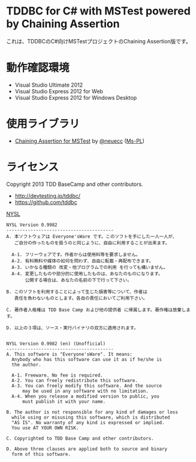 TDDBC for C# with MSTest powered by Chaining Assertion
=============

これは、TDDBCのC#向けMSTestプロジェクトのChaining Assertion版です。

# 動作確認環境
- Visual Studio Ultimate 2012
- Visual Studio Express 2012 for Web
- Visual Studio Express 2012 for Windows Desktop

# 使用ライブラリ
- [Chaining Assertion for MSTest](http://chainingassertion.codeplex.com/) by [@neuecc](https://twitter.com/neuecc) ([Ms-PL](http://opensource.org/licenses/MS-PL))

# ライセンス

Copyright 2013 TDD BaseCamp and other contributors.

- http://devtesting.jp/tddbc/
- https://github.com/tddbc

[NYSL](http://www.kmonos.net/nysl/)

	NYSL Version 0.9982
	----------------------------------------
	A. 本ソフトウェアは Everyone'sWare です。このソフトを手にした一人一人が、
	   ご自分の作ったものを扱うのと同じように、自由に利用することが出来ます。
	
	  A-1. フリーウェアです。作者からは使用料等を要求しません。
	  A-2. 有料無料や媒体の如何を問わず、自由に転載・再配布できます。
	  A-3. いかなる種類の 改変・他プログラムでの利用 を行っても構いません。
	  A-4. 変更したものや部分的に使用したものは、あなたのものになります。
	       公開する場合は、あなたの名前の下で行って下さい。
	
	B. このソフトを利用することによって生じた損害等について、作者は
	   責任を負わないものとします。各自の責任においてご利用下さい。
	
	C. 著作者人格権は TDD Base Camp および他の提供者 に帰属します。著作権は放棄します。
	
	D. 以上の３項は、ソース・実行バイナリの双方に適用されます。
	
	
	NYSL Version 0.9982 (en) (Unofficial)
	----------------------------------------
	A. This software is "Everyone'sWare". It means:
	  Anybody who has this software can use it as if he/she is
	  the author.
	
	  A-1. Freeware. No fee is required.
	  A-2. You can freely redistribute this software.
	  A-3. You can freely modify this software. And the source
	      may be used in any software with no limitation.
	  A-4. When you release a modified version to public, you
	      must publish it with your name.
	
	B. The author is not responsible for any kind of damages or loss
	  while using or misusing this software, which is distributed
	  "AS IS". No warranty of any kind is expressed or implied.
	  You use AT YOUR OWN RISK.
	
	C. Copyrighted to TDD Base Camp and other contributors.
	
	D. Above three clauses are applied both to source and binary
	  form of this software.
	
